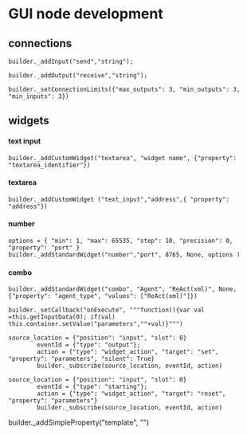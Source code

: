 # GUI node development

## connections

```
builder._addInput("send","string");
```

```
builder._addOutput("receive","string");
```

```
builder._setConnectionLimits({"max_outputs": 3, "min_outputs": 3, "min_inputs": 3})
```

## widgets

#### text input
```
builder._addCustomWidget("textarea", "widget name", {"property": "textarea_identifier"})
```

#### textarea
```
builder._addCustomWidget ("text_input","address",{ "property": "address"})
```

#### number
```
options = { "min": 1, "max": 65535, "step": 10, "precision": 0, "property": "port" }
builder._addStandardWidget("number","port", 8765, None, options )
```

#### combo
```
builder._addStandardWidget("combo", "Agent", "ReAct(xml)", None, {"property": "agent_type", "values": ["ReAct(xml)"]})
```

```
builder._setCallback("onExecute", """function(){var val =this.getInputData(0); if(val) this.container.setValue("parameters",""+val)}""")

source_location = {"position": "input", "slot": 0}
        eventId = {"type": "output"};
        action = {"type": "widget_action", "target": "set", "property": "parameters", "silent": True}
        builder._subscribe(source_location, eventId, action)

source_location = {"position": "input", "slot": 0}
        eventId = {"type": "starting"};
        action = {"type": "widget_action", "target": "reset", "property": "parameters"}
        builder._subscribe(source_location, eventId, action)
```

builder._addSimpleProperty("template", "")